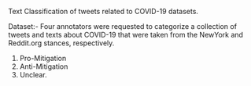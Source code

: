 Text Classification of tweets related to COVID-19 datasets.

Dataset:- Four annotators were requested to categorize a collection of tweets and texts about COVID-19 that were taken from the NewYork and Reddit.org stances, respectively. 

1) Pro-Mitigation
2) Anti-Mitigation
3) Unclear.
